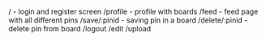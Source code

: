 / - login and register screen
/profile - profile with boards
/feed - feed page with all different pins
/save/:pinid - saving pin in a board
/delete/:pinid - delete pin from board
/logout
/edit
/upload